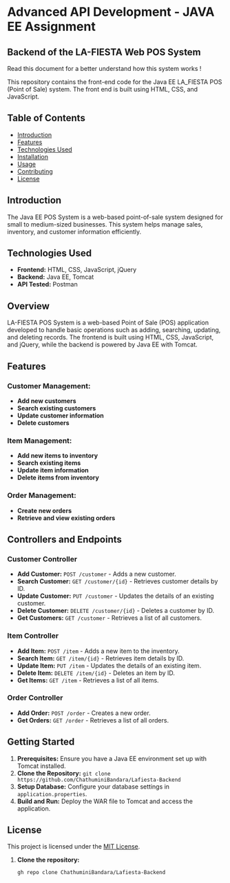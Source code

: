 # Advanced API Development - JAVA EE Assignment

## Backend of the LA-FIESTA Web POS System

Read this document for a better understand how this system works !


This repository contains the front-end code for the Java EE LA_FIESTA POS (Point of Sale) system. The front end is built using HTML, CSS, and JavaScript.

## Table of Contents

- [Introduction](#introduction)
- [Features](#features)
- [Technologies Used](#technologies-used)
- [Installation](#installation)
- [Usage](#usage)
- [Contributing](#contributing)
- [License](#license)

## Introduction

The Java EE POS System is a web-based point-of-sale system designed for small to medium-sized businesses. This system helps manage sales, inventory, and customer information efficiently.


## Technologies Used

- **Frontend:** HTML, CSS, JavaScript, jQuery
- **Backend:** Java EE, Tomcat
- **API Tested:** Postman



## Overview
LA-FIESTA POS System is a web-based Point of Sale (POS) application developed to handle basic operations such as adding, searching, updating, and deleting records. The frontend is built using HTML, CSS, JavaScript, and jQuery, while the backend is powered by Java EE with Tomcat.

## Features
### Customer Management:
- **Add new customers**
- **Search existing customers**
- **Update customer information**
- **Delete customers**

### Item Management:
- **Add new items to inventory**
- **Search existing items**
- **Update item information**
- **Delete items from inventory**

### Order Management:
- **Create new orders**
- **Retrieve and view existing orders**

## Controllers and Endpoints

### Customer Controller
- **Add Customer:** `POST /customer` - Adds a new customer.
- **Search Customer:** `GET /customer/{id}` - Retrieves customer details by ID.
- **Update Customer:** `PUT /customer` - Updates the details of an existing customer.
- **Delete Customer:** `DELETE /customer/{id}` - Deletes a customer by ID.
- **Get Customers:** `GET /customer` - Retrieves a list of all customers.

### Item Controller
- **Add Item:** `POST /item` - Adds a new item to the inventory.
- **Search Item:** `GET /item/{id}` - Retrieves item details by ID.
- **Update Item:** `PUT /item` - Updates the details of an existing item.
- **Delete Item:** `DELETE /item/{id}` - Deletes an item by ID.
- **Get Items:** `GET /item` - Retrieves a list of all items.

### Order Controller
- **Add Order:** `POST /order` - Creates a new order.
- **Get Orders:** `GET /order` - Retrieves a list of all orders.

## Getting Started
1. **Prerequisites:** Ensure you have a Java EE environment set up with Tomcat installed.
2. **Clone the Repository:** `git clone https://github.com/ChathuminiBandara/Lafiesta-Backend`
3. **Setup Database:** Configure your database settings in `application.properties`.
4. **Build and Run:** Deploy the WAR file to Tomcat and access the application.


## License
This project is licensed under the [MIT License](LICENSE).


1. **Clone the repository:**

   ```bash
   gh repo clone ChathuminiBandara/Lafiesta-Backend
